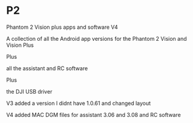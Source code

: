 # P2
Phantom 2 Vision plus apps and software V4

A collection of all the Android app versions for the 
Phantom 2 Vision and Vision Plus

Plus 

all the assistant and RC software 

Plus 

the DJI USB driver

V3 added a version I didnt have 1.0.61 and changed layout

V4 added MAC DGM files for
assistant 3.06 and 3.08 and RC software
